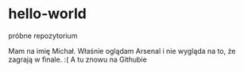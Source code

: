 # hello-world
próbne repozytorium

Mam na imię Michał. Właśnie oglądam Arsenal i nie wygląda na to, że zagrają w finale. :(
A tu znowu na Githubie

